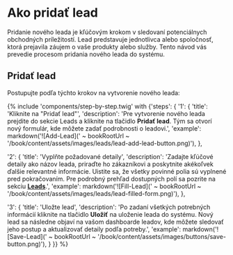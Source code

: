 # Ako pridať lead

Pridanie nového leada je kľúčovým krokom v sledovaní potenciálnych obchodných príležitostí. Lead predstavuje jednotlivca alebo spoločnosť, ktorá prejavila záujem o vaše produkty alebo služby. Tento návod vás prevedie procesom pridania nového leada do systému.

## Pridať lead

Postupujte podľa týchto krokov na vytvorenie nového leada:

{% include 'components/step-by-step.twig' with {'steps': {
  '1': {
    'title': 'Kliknite na "Pridať lead"',
    'description': 'Pre vytvorenie nového leada prejdite do sekcie Leads a kliknite na tlačidlo **Pridať lead**. Tým sa otvorí nový formulár, kde môžete zadať podrobnosti o leadovi.',
    'example': markdown('![Add-Lead](' ~ bookRootUrl ~ '/book/content/assets/images/leads/lead-add-lead-button.png)'),
  },

  '2': {
    'title': 'Vyplňte požadované detaily',
    'description': 'Zadajte kľúčové detaily ako názov leada, priraďte ho zákazníkovi a poskytnite akékoľvek ďalšie relevantné informácie. Uistite sa, že všetky povinné polia sú vyplnené pred pokračovaním. Pre podrobný prehľad dostupných polí sa pozrite na sekciu **[Leads](../leads)**.',
    'example': markdown('![Fill-Lead](' ~ bookRootUrl ~ '/book/content/assets/images/leads/lead-filled-form.png)'),
  },

  '3': {
    'title': 'Uložte lead',
    'description': 'Po zadaní všetkých potrebných informácií kliknite na tlačidlo **Uložiť** na uloženie leada do systému. Nový lead sa následne objaví na vašom dashboarde leadov, kde môžete sledovať jeho postup a aktualizovať detaily podľa potreby.',
    'example': markdown('![Save-Lead](' ~ bookRootUrl ~ '/book/content/assets/images/buttons/save-button.png)'),
  }
}} %}
